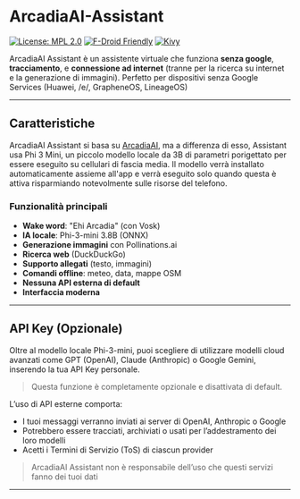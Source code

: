 # ArcadiaAI-Assistant

[![License: MPL 2.0](https://img.shields.io/badge/License-MPL%202.0-brightgreen.svg)](https://opensource.org/licenses/MPL-2.0)
[![F-Droid Friendly](https://img.shields.io/badge/F--Droid-friendly-brightgreen)](https://f-droid.org)
[![Kivy](https://img.shields.io/badge/Powered_by-Kivy-blue)](https://kivy.org)

ArcadiaAI Assistant è un assistente virtuale che funziona **senza google**, **tracciamento**, e **connessione ad internet** (tranne per la ricerca su internet e la generazione di immagini).
Perfetto per dispositivi senza Google Services (Huawei, /e/, GrapheneOS, LineageOS)

---
## Caratteristiche
ArcadiaAI Assistant si basa su [ArcadiaAI](https://github.com/Mirko-linux/ArcadiaAI), ma a differenza di esso, Assistant usa Phi 3 Mini, un piccolo modello locale da 3B di parametri porigettato per essere eseguito su cellulari di fascia media. 
Il modello verrà installato automaticamente assieme all'app e verrà eseguito solo quando questa è attiva risparmiando notevolmente sulle risorse del telefono.

### Funzionalità principali
- **Wake word**: "Ehi Arcadia" (con Vosk)
- **IA locale**: Phi-3-mini 3.8B (ONNX)
- **Generazione immagini** con Pollinations.ai
- **Ricerca web** (DuckDuckGo)
- **Supporto allegati** (testo, immagini)
- **Comandi offline**: meteo, data, mappe OSM
- **Nessuna API esterna di default**
- **Interfaccia moderna**

---

## API Key (Opzionale)

Oltre al modello locale Phi-3-mini, puoi scegliere di utilizzare modelli cloud avanzati come GPT (OpenAI), Claude (Anthropic) o Google Gemini, inserendo la tua API Key personale. 

> Questa funzione è completamente opzionale e disattivata di default.

L’uso di API esterne comporta: 

-   I tuoi messaggi verranno inviati ai server di OpenAI, Anthropic o Google
-   Potrebbero essere tracciati, archiviati o usati per l’addestramento dei loro modelli
-   Acetti i Termini di Servizio (ToS) di ciascun provider
     
> ArcadiaAI Assistant non è responsabile dell’uso che questi servizi fanno dei tuoi dati

---
